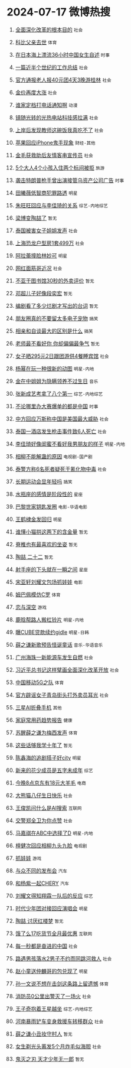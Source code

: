 # 2024-07-17 微博热搜 
1. [全面深化改革的根本目的](https://m.weibo.cn/search?containerid=100103type%3D1%26t%3D10%26q%3D%23%E5%85%A8%E9%9D%A2%E6%B7%B1%E5%8C%96%E6%94%B9%E9%9D%A9%E7%9A%84%E6%A0%B9%E6%9C%AC%E7%9B%AE%E7%9A%84%23&stream_entry_id=51&isnewpage=1&extparam=seat%3D1%26filter_type%3Drealtimehot%26stream_entry_id%3D51%26c_type%3D51%26cate%3D10103%26q%3D%2523%25E5%2585%25A8%25E9%259D%25A2%25E6%25B7%25B1%25E5%258C%2596%25E6%2594%25B9%25E9%259D%25A9%25E7%259A%2584%25E6%25A0%25B9%25E6%259C%25AC%25E7%259B%25AE%25E7%259A%2584%2523%26pos%3D0%26dgr%3D0%26display_time%3D1721168698%26pre_seqid%3D17211686984450047686) `社会` 

2. [科比父亲去世](https://m.weibo.cn/search?containerid=100103type%3D1%26t%3D10%26q%3D%23%E7%A7%91%E6%AF%94%E7%88%B6%E4%BA%B2%E5%8E%BB%E4%B8%96%23&stream_entry_id=31&isnewpage=1&extparam=seat%3D1%26stream_entry_id%3D31%26flag%3D2%26band_rank%3D1%26lcate%3D5001%26filter_type%3Drealtimehot%26realpos%3D1%26c_type%3D31%26pos%3D0%26q%3D%2523%25E7%25A7%2591%25E6%25AF%2594%25E7%2588%25B6%25E4%25BA%25B2%25E5%258E%25BB%25E4%25B8%2596%2523%26cate%3D5001%26dgr%3D0%26display_time%3D1721168698%26pre_seqid%3D17211686984450047686) `体育` 

3. [在日本海上漂流36小时中国女生自述](https://m.weibo.cn/search?containerid=100103type%3D1%26t%3D10%26q%3D%23%E5%9C%A8%E6%97%A5%E6%9C%AC%E6%B5%B7%E4%B8%8A%E6%BC%82%E6%B5%8136%E5%B0%8F%E6%97%B6%E4%B8%AD%E5%9B%BD%E5%A5%B3%E7%94%9F%E8%87%AA%E8%BF%B0%23&stream_entry_id=31&isnewpage=1&extparam=seat%3D1%26stream_entry_id%3D31%26flag%3D0%26band_rank%3D2%26lcate%3D5001%26filter_type%3Drealtimehot%26realpos%3D2%26c_type%3D31%26pos%3D1%26q%3D%2523%25E5%259C%25A8%25E6%2597%25A5%25E6%259C%25AC%25E6%25B5%25B7%25E4%25B8%258A%25E6%25BC%2582%25E6%25B5%258136%25E5%25B0%258F%25E6%2597%25B6%25E4%25B8%25AD%25E5%259B%25BD%25E5%25A5%25B3%25E7%2594%259F%25E8%2587%25AA%25E8%25BF%25B0%2523%26cate%3D5001%26dgr%3D0%26display_time%3D1721168698%26pre_seqid%3D17211686984450047686) `时事` 

4. [一篇近半个世纪的工作总结](https://m.weibo.cn/search?containerid=100103type%3D1%26t%3D10%26q%3D%23%E4%B8%80%E7%AF%87%E8%BF%91%E5%8D%8A%E4%B8%AA%E4%B8%96%E7%BA%AA%E7%9A%84%E5%B7%A5%E4%BD%9C%E6%80%BB%E7%BB%93%23&stream_entry_id=31&isnewpage=1&extparam=seat%3D1%26stream_entry_id%3D31%26flag%3D0%26band_rank%3D3%26lcate%3D5001%26filter_type%3Drealtimehot%26realpos%3D3%26c_type%3D31%26pos%3D2%26q%3D%2523%25E4%25B8%2580%25E7%25AF%2587%25E8%25BF%2591%25E5%258D%258A%25E4%25B8%25AA%25E4%25B8%2596%25E7%25BA%25AA%25E7%259A%2584%25E5%25B7%25A5%25E4%25BD%259C%25E6%2580%25BB%25E7%25BB%2593%2523%26cate%3D5001%26dgr%3D0%26display_time%3D1721168698%26pre_seqid%3D17211686984450047686) `社会` 

5. [官方通报老人报40元团4天3晚游桂林](https://m.weibo.cn/search?containerid=100103type%3D1%26t%3D10%26q%3D%23%E5%AE%98%E6%96%B9%E9%80%9A%E6%8A%A5%E8%80%81%E4%BA%BA%E6%8A%A540%E5%85%83%E5%9B%A24%E5%A4%A93%E6%99%9A%E6%B8%B8%E6%A1%82%E6%9E%97%23&stream_entry_id=31&isnewpage=1&extparam=seat%3D1%26stream_entry_id%3D31%26flag%3D2%26band_rank%3D4%26lcate%3D5001%26filter_type%3Drealtimehot%26realpos%3D4%26c_type%3D31%26pos%3D3%26q%3D%2523%25E5%25AE%2598%25E6%2596%25B9%25E9%2580%259A%25E6%258A%25A5%25E8%2580%2581%25E4%25BA%25BA%25E6%258A%25A540%25E5%2585%2583%25E5%259B%25A24%25E5%25A4%25A93%25E6%2599%259A%25E6%25B8%25B8%25E6%25A1%2582%25E6%259E%2597%2523%26cate%3D5001%26dgr%3D0%26display_time%3D1721168698%26pre_seqid%3D17211686984450047686) `社会` 

6. [金价再度大涨](https://m.weibo.cn/search?containerid=100103type%3D1%26t%3D10%26q%3D%23%E9%87%91%E4%BB%B7%E5%86%8D%E5%BA%A6%E5%A4%A7%E6%B6%A8%23&stream_entry_id=31&isnewpage=1&extparam=seat%3D1%26stream_entry_id%3D31%26flag%3D0%26band_rank%3D5%26lcate%3D5001%26filter_type%3Drealtimehot%26realpos%3D5%26c_type%3D31%26pos%3D4%26q%3D%2523%25E9%2587%2591%25E4%25BB%25B7%25E5%2586%258D%25E5%25BA%25A6%25E5%25A4%25A7%25E6%25B6%25A8%2523%26cate%3D5001%26dgr%3D0%26display_time%3D1721168698%26pre_seqid%3D17211686984450047686) `社会` 

7. [谁家定档打电话通知啊](https://m.weibo.cn/search?containerid=100103type%3D1%26t%3D10%26q%3D%23%E8%B0%81%E5%AE%B6%E5%AE%9A%E6%A1%A3%E6%89%93%E7%94%B5%E8%AF%9D%E9%80%9A%E7%9F%A5%E5%95%8A%23&stream_entry_id=31&isnewpage=1&extparam=seat%3D1%26stream_entry_id%3D31%26flag%3D0%26band_rank%3D6%26lcate%3D5001%26filter_type%3Drealtimehot%26realpos%3D6%26c_type%3D31%26pos%3D5%26q%3D%2523%25E8%25B0%2581%25E5%25AE%25B6%25E5%25AE%259A%25E6%25A1%25A3%25E6%2589%2593%25E7%2594%25B5%25E8%25AF%259D%25E9%2580%259A%25E7%259F%25A5%25E5%2595%258A%2523%26cate%3D5001%26dgr%3D0%26display_time%3D1721168698%26pre_seqid%3D17211686984450047686) `动漫` 

8. [镜随光转的光热电站科技感拉满](https://m.weibo.cn/search?containerid=100103type%3D1%26t%3D10%26q%3D%23%E9%95%9C%E9%9A%8F%E5%85%89%E8%BD%AC%E7%9A%84%E5%85%89%E7%83%AD%E7%94%B5%E7%AB%99%E7%A7%91%E6%8A%80%E6%84%9F%E6%8B%89%E6%BB%A1%23&stream_entry_id=31&isnewpage=1&extparam=seat%3D1%26stream_entry_id%3D31%26flag%3D0%26band_rank%3D7%26lcate%3D5001%26filter_type%3Drealtimehot%26realpos%3D7%26c_type%3D31%26pos%3D6%26q%3D%2523%25E9%2595%259C%25E9%259A%258F%25E5%2585%2589%25E8%25BD%25AC%25E7%259A%2584%25E5%2585%2589%25E7%2583%25AD%25E7%2594%25B5%25E7%25AB%2599%25E7%25A7%2591%25E6%258A%2580%25E6%2584%259F%25E6%258B%2589%25E6%25BB%25A1%2523%26cate%3D5001%26dgr%3D0%26display_time%3D1721168698%26pre_seqid%3D17211686984450047686) `社会` 

9. [上岸后发现教师这碗饭我真吃不了](https://m.weibo.cn/search?containerid=100103type%3D1%26t%3D10%26q%3D%23%E4%B8%8A%E5%B2%B8%E5%90%8E%E5%8F%91%E7%8E%B0%E6%95%99%E5%B8%88%E8%BF%99%E7%A2%97%E9%A5%AD%E6%88%91%E7%9C%9F%E5%90%83%E4%B8%8D%E4%BA%86%23&stream_entry_id=31&isnewpage=1&extparam=seat%3D1%26stream_entry_id%3D31%26flag%3D0%26band_rank%3D8%26lcate%3D5001%26filter_type%3Drealtimehot%26realpos%3D8%26c_type%3D31%26pos%3D7%26q%3D%2523%25E4%25B8%258A%25E5%25B2%25B8%25E5%2590%258E%25E5%258F%2591%25E7%258E%25B0%25E6%2595%2599%25E5%25B8%2588%25E8%25BF%2599%25E7%25A2%2597%25E9%25A5%25AD%25E6%2588%2591%25E7%259C%259F%25E5%2590%2583%25E4%25B8%258D%25E4%25BA%2586%2523%26cate%3D5001%26dgr%3D0%26display_time%3D1721168698%26pre_seqid%3D17211686984450047686) `社会` 

10. [苹果回应iPhone鬼手现象](https://m.weibo.cn/search?containerid=100103type%3D1%26t%3D10%26q%3D%23%E8%8B%B9%E6%9E%9C%E5%9B%9E%E5%BA%94iPhone%E9%AC%BC%E6%89%8B%E7%8E%B0%E8%B1%A1%23&stream_entry_id=31&isnewpage=1&extparam=seat%3D1%26stream_entry_id%3D31%26flag%3D0%26band_rank%3D9%26lcate%3D5001%26filter_type%3Drealtimehot%26realpos%3D9%26c_type%3D31%26pos%3D8%26q%3D%2523%25E8%258B%25B9%25E6%259E%259C%25E5%259B%259E%25E5%25BA%2594iPhone%25E9%25AC%25BC%25E6%2589%258B%25E7%258E%25B0%25E8%25B1%25A1%2523%26cate%3D5001%26dgr%3D0%26display_time%3D1721168698%26pre_seqid%3D17211686984450047686) `财经-其他` 

11. [金毛获救助后友情客串宣传员](https://m.weibo.cn/search?containerid=100103type%3D1%26t%3D10%26q%3D%23%E9%87%91%E6%AF%9B%E8%8E%B7%E6%95%91%E5%8A%A9%E5%90%8E%E5%8F%8B%E6%83%85%E5%AE%A2%E4%B8%B2%E5%AE%A3%E4%BC%A0%E5%91%98%23&stream_entry_id=31&isnewpage=1&extparam=seat%3D1%26stream_entry_id%3D31%26flag%3D32768%26band_rank%3D10%26lcate%3D5001%26filter_type%3Drealtimehot%26realpos%3D10%26c_type%3D31%26pos%3D9%26q%3D%2523%25E9%2587%2591%25E6%25AF%259B%25E8%258E%25B7%25E6%2595%2591%25E5%258A%25A9%25E5%2590%258E%25E5%258F%258B%25E6%2583%2585%25E5%25AE%25A2%25E4%25B8%25B2%25E5%25AE%25A3%25E4%25BC%25A0%25E5%2591%2598%2523%26cate%3D5001%26dgr%3D0%26display_time%3D1721168698%26pre_seqid%3D17211686984450047686) `社会` 

12. [5个大人4个小孩入住两个标间被拒](https://m.weibo.cn/search?containerid=100103type%3D1%26t%3D10%26q%3D%235%E4%B8%AA%E5%A4%A7%E4%BA%BA4%E4%B8%AA%E5%B0%8F%E5%AD%A9%E5%85%A5%E4%BD%8F%E4%B8%A4%E4%B8%AA%E6%A0%87%E9%97%B4%E8%A2%AB%E6%8B%92%23&stream_entry_id=31&isnewpage=1&extparam=seat%3D1%26stream_entry_id%3D31%26flag%3D2%26band_rank%3D11%26lcate%3D5001%26filter_type%3Drealtimehot%26realpos%3D11%26c_type%3D31%26pos%3D10%26q%3D%25235%25E4%25B8%25AA%25E5%25A4%25A7%25E4%25BA%25BA4%25E4%25B8%25AA%25E5%25B0%258F%25E5%25AD%25A9%25E5%2585%25A5%25E4%25BD%258F%25E4%25B8%25A4%25E4%25B8%25AA%25E6%25A0%2587%25E9%2597%25B4%25E8%25A2%25AB%25E6%258B%2592%2523%26cate%3D5001%26dgr%3D0%26display_time%3D1721168698%26pre_seqid%3D17211686984450047686) `旅游` 

13. [袭击特朗普枪手曾出演接管乌资产公司广告](https://m.weibo.cn/search?containerid=100103type%3D1%26t%3D10%26q%3D%23%E8%A2%AD%E5%87%BB%E7%89%B9%E6%9C%97%E6%99%AE%E6%9E%AA%E6%89%8B%E6%9B%BE%E5%87%BA%E6%BC%94%E6%8E%A5%E7%AE%A1%E4%B9%8C%E8%B5%84%E4%BA%A7%E5%85%AC%E5%8F%B8%E5%B9%BF%E5%91%8A%23&stream_entry_id=31&isnewpage=1&extparam=seat%3D1%26stream_entry_id%3D31%26flag%3D2%26band_rank%3D12%26lcate%3D5001%26filter_type%3Drealtimehot%26realpos%3D12%26c_type%3D31%26pos%3D11%26q%3D%2523%25E8%25A2%25AD%25E5%2587%25BB%25E7%2589%25B9%25E6%259C%2597%25E6%2599%25AE%25E6%259E%25AA%25E6%2589%258B%25E6%259B%25BE%25E5%2587%25BA%25E6%25BC%2594%25E6%258E%25A5%25E7%25AE%25A1%25E4%25B9%258C%25E8%25B5%2584%25E4%25BA%25A7%25E5%2585%25AC%25E5%258F%25B8%25E5%25B9%25BF%25E5%2591%258A%2523%26cate%3D5001%26dgr%3D0%26display_time%3D1721168698%26pre_seqid%3D17211686984450047686) `时事` 

14. [田曦薇低智商犯罪路透](https://m.weibo.cn/search?containerid=100103type%3D1%26t%3D10%26q%3D%E7%94%B0%E6%9B%A6%E8%96%87%E4%BD%8E%E6%99%BA%E5%95%86%E7%8A%AF%E7%BD%AA%E8%B7%AF%E9%80%8F&stream_entry_id=31&isnewpage=1&extparam=seat%3D1%26stream_entry_id%3D31%26flag%3D2%26band_rank%3D13%26lcate%3D5001%26filter_type%3Drealtimehot%26realpos%3D13%26c_type%3D31%26pos%3D12%26q%3D%25E7%2594%25B0%25E6%259B%25A6%25E8%2596%2587%25E4%25BD%258E%25E6%2599%25BA%25E5%2595%2586%25E7%258A%25AF%25E7%25BD%25AA%25E8%25B7%25AF%25E9%2580%258F%26cate%3D5001%26dgr%3D0%26display_time%3D1721168698%26pre_seqid%3D17211686984450047686) `明星` 

15. [朱旺旺回应与李佳琦的关系](https://m.weibo.cn/search?containerid=100103type%3D1%26t%3D10%26q%3D%23%E6%9C%B1%E6%97%BA%E6%97%BA%E5%9B%9E%E5%BA%94%E4%B8%8E%E6%9D%8E%E4%BD%B3%E7%90%A6%E7%9A%84%E5%85%B3%E7%B3%BB%23&stream_entry_id=31&isnewpage=1&extparam=seat%3D1%26stream_entry_id%3D31%26flag%3D2%26band_rank%3D14%26lcate%3D5001%26filter_type%3Drealtimehot%26realpos%3D14%26c_type%3D31%26pos%3D13%26q%3D%2523%25E6%259C%25B1%25E6%2597%25BA%25E6%2597%25BA%25E5%259B%259E%25E5%25BA%2594%25E4%25B8%258E%25E6%259D%258E%25E4%25BD%25B3%25E7%2590%25A6%25E7%259A%2584%25E5%2585%25B3%25E7%25B3%25BB%2523%26cate%3D5001%26dgr%3D0%26display_time%3D1721168698%26pre_seqid%3D17211686984450047686) `综艺-内地综艺` 

16. [梁博变陶喆了](https://m.weibo.cn/search?containerid=100103type%3D1%26t%3D10%26q%3D%E6%A2%81%E5%8D%9A%E5%8F%98%E9%99%B6%E5%96%86%E4%BA%86&stream_entry_id=31&isnewpage=1&extparam=seat%3D1%26stream_entry_id%3D31%26flag%3D2%26band_rank%3D15%26lcate%3D5001%26filter_type%3Drealtimehot%26realpos%3D15%26c_type%3D31%26pos%3D14%26q%3D%25E6%25A2%2581%25E5%258D%259A%25E5%258F%2598%25E9%2599%25B6%25E5%2596%2586%25E4%25BA%2586%26cate%3D5001%26dgr%3D0%26display_time%3D1721168698%26pre_seqid%3D17211686984450047686) `暂无` 

17. [泰国被害女子姐姐发声](https://m.weibo.cn/search?containerid=100103type%3D1%26t%3D10%26q%3D%23%E6%B3%B0%E5%9B%BD%E8%A2%AB%E5%AE%B3%E5%A5%B3%E5%AD%90%E5%A7%90%E5%A7%90%E5%8F%91%E5%A3%B0%23&stream_entry_id=31&isnewpage=1&extparam=seat%3D1%26stream_entry_id%3D31%26flag%3D0%26band_rank%3D16%26lcate%3D5001%26filter_type%3Drealtimehot%26realpos%3D16%26c_type%3D31%26pos%3D15%26q%3D%2523%25E6%25B3%25B0%25E5%259B%25BD%25E8%25A2%25AB%25E5%25AE%25B3%25E5%25A5%25B3%25E5%25AD%2590%25E5%25A7%2590%25E5%25A7%2590%25E5%258F%2591%25E5%25A3%25B0%2523%26cate%3D5001%26dgr%3D0%26display_time%3D1721168698%26pre_seqid%3D17211686984450047686) `社会` 

18. [上海恐龙户型房1套499万](https://m.weibo.cn/search?containerid=100103type%3D1%26t%3D10%26q%3D%23%E4%B8%8A%E6%B5%B7%E6%81%90%E9%BE%99%E6%88%B7%E5%9E%8B%E6%88%BF1%E5%A5%97499%E4%B8%87%23&stream_entry_id=31&isnewpage=1&extparam=seat%3D1%26stream_entry_id%3D31%26flag%3D2%26band_rank%3D17%26lcate%3D5001%26filter_type%3Drealtimehot%26realpos%3D17%26c_type%3D31%26pos%3D16%26q%3D%2523%25E4%25B8%258A%25E6%25B5%25B7%25E6%2581%2590%25E9%25BE%2599%25E6%2588%25B7%25E5%259E%258B%25E6%2588%25BF1%25E5%25A5%2597499%25E4%25B8%2587%2523%26cate%3D5001%26dgr%3D0%26display_time%3D1721168698%26pre_seqid%3D17211686984450047686) `社会` 

19. [阿拉蕾撞脸林妙可](https://m.weibo.cn/search?containerid=100103type%3D1%26t%3D10%26q%3D%23%E9%98%BF%E6%8B%89%E8%95%BE%E6%92%9E%E8%84%B8%E6%9E%97%E5%A6%99%E5%8F%AF%23&stream_entry_id=31&isnewpage=1&extparam=seat%3D1%26stream_entry_id%3D31%26flag%3D0%26band_rank%3D18%26lcate%3D5001%26filter_type%3Drealtimehot%26realpos%3D18%26c_type%3D31%26pos%3D17%26q%3D%2523%25E9%2598%25BF%25E6%258B%2589%25E8%2595%25BE%25E6%2592%259E%25E8%2584%25B8%25E6%259E%2597%25E5%25A6%2599%25E5%258F%25AF%2523%26cate%3D5001%26dgr%3D0%26display_time%3D1721168698%26pre_seqid%3D17211686984450047686) `明星` 

20. [网红面筋哥近况](https://m.weibo.cn/search?containerid=100103type%3D1%26t%3D10%26q%3D%23%E7%BD%91%E7%BA%A2%E9%9D%A2%E7%AD%8B%E5%93%A5%E8%BF%91%E5%86%B5%23&stream_entry_id=31&isnewpage=1&extparam=seat%3D1%26stream_entry_id%3D31%26flag%3D0%26band_rank%3D19%26lcate%3D5001%26filter_type%3Drealtimehot%26realpos%3D19%26c_type%3D31%26pos%3D18%26q%3D%2523%25E7%25BD%2591%25E7%25BA%25A2%25E9%259D%25A2%25E7%25AD%258B%25E5%2593%25A5%25E8%25BF%2591%25E5%2586%25B5%2523%26cate%3D5001%26dgr%3D0%26display_time%3D1721168698%26pre_seqid%3D17211686984450047686) `社会` 

21. [不亚于图书馆30秒的外卖评价](https://m.weibo.cn/search?containerid=100103type%3D1%26t%3D10%26q%3D%E4%B8%8D%E4%BA%9A%E4%BA%8E%E5%9B%BE%E4%B9%A6%E9%A6%8630%E7%A7%92%E7%9A%84%E5%A4%96%E5%8D%96%E8%AF%84%E4%BB%B7&stream_entry_id=31&isnewpage=1&extparam=seat%3D1%26stream_entry_id%3D31%26flag%3D0%26band_rank%3D20%26lcate%3D5001%26filter_type%3Drealtimehot%26realpos%3D20%26c_type%3D31%26pos%3D19%26q%3D%25E4%25B8%258D%25E4%25BA%259A%25E4%25BA%258E%25E5%259B%25BE%25E4%25B9%25A6%25E9%25A6%258630%25E7%25A7%2592%25E7%259A%2584%25E5%25A4%2596%25E5%258D%2596%25E8%25AF%2584%25E4%25BB%25B7%26cate%3D5001%26dgr%3D0%26display_time%3D1721168698%26pre_seqid%3D17211686984450047686) `暂无` 

22. [邓超儿子好像段奕宏](https://m.weibo.cn/search?containerid=100103type%3D1%26t%3D10%26q%3D%E9%82%93%E8%B6%85%E5%84%BF%E5%AD%90%E5%A5%BD%E5%83%8F%E6%AE%B5%E5%A5%95%E5%AE%8F&stream_entry_id=31&isnewpage=1&extparam=seat%3D1%26stream_entry_id%3D31%26flag%3D2%26band_rank%3D21%26lcate%3D5001%26filter_type%3Drealtimehot%26realpos%3D21%26c_type%3D31%26pos%3D20%26q%3D%25E9%2582%2593%25E8%25B6%2585%25E5%2584%25BF%25E5%25AD%2590%25E5%25A5%25BD%25E5%2583%258F%25E6%25AE%25B5%25E5%25A5%2595%25E5%25AE%258F%26cate%3D5001%26dgr%3D0%26display_time%3D1721168698%26pre_seqid%3D17211686984450047686) `暂无` 

23. [编剧看了多少烂剧才写出的台词](https://m.weibo.cn/search?containerid=100103type%3D1%26t%3D10%26q%3D%E7%BC%96%E5%89%A7%E7%9C%8B%E4%BA%86%E5%A4%9A%E5%B0%91%E7%83%82%E5%89%A7%E6%89%8D%E5%86%99%E5%87%BA%E7%9A%84%E5%8F%B0%E8%AF%8D&stream_entry_id=31&isnewpage=1&extparam=seat%3D1%26stream_entry_id%3D31%26flag%3D0%26band_rank%3D22%26lcate%3D5001%26filter_type%3Drealtimehot%26realpos%3D22%26c_type%3D31%26pos%3D21%26q%3D%25E7%25BC%2596%25E5%2589%25A7%25E7%259C%258B%25E4%25BA%2586%25E5%25A4%259A%25E5%25B0%2591%25E7%2583%2582%25E5%2589%25A7%25E6%2589%258D%25E5%2586%2599%25E5%2587%25BA%25E7%259A%2584%25E5%258F%25B0%25E8%25AF%258D%26cate%3D5001%26dgr%3D0%26display_time%3D1721168698%26pre_seqid%3D17211686984450047686) `暂无` 

24. [朋友圈真的不要留太多电子宠物](https://m.weibo.cn/search?containerid=100103type%3D1%26t%3D10%26q%3D%23%E6%9C%8B%E5%8F%8B%E5%9C%88%E7%9C%9F%E7%9A%84%E4%B8%8D%E8%A6%81%E7%95%99%E5%A4%AA%E5%A4%9A%E7%94%B5%E5%AD%90%E5%AE%A0%E7%89%A9%23&stream_entry_id=31&isnewpage=1&extparam=seat%3D1%26stream_entry_id%3D31%26flag%3D0%26band_rank%3D23%26lcate%3D5001%26filter_type%3Drealtimehot%26realpos%3D23%26c_type%3D31%26pos%3D22%26q%3D%2523%25E6%259C%258B%25E5%258F%258B%25E5%259C%2588%25E7%259C%259F%25E7%259A%2584%25E4%25B8%258D%25E8%25A6%2581%25E7%2595%2599%25E5%25A4%25AA%25E5%25A4%259A%25E7%2594%25B5%25E5%25AD%2590%25E5%25AE%25A0%25E7%2589%25A9%2523%26cate%3D5001%26dgr%3D0%26display_time%3D1721168698%26pre_seqid%3D17211686984450047686) `搞笑` 

25. [相亲和自谈最大的区别是什么](https://m.weibo.cn/search?containerid=100103type%3D1%26t%3D10%26q%3D%23%E7%9B%B8%E4%BA%B2%E5%92%8C%E8%87%AA%E8%B0%88%E6%9C%80%E5%A4%A7%E7%9A%84%E5%8C%BA%E5%88%AB%E6%98%AF%E4%BB%80%E4%B9%88%23&stream_entry_id=31&isnewpage=1&extparam=seat%3D1%26stream_entry_id%3D31%26flag%3D0%26band_rank%3D24%26lcate%3D5001%26filter_type%3Drealtimehot%26realpos%3D24%26c_type%3D31%26pos%3D23%26q%3D%2523%25E7%259B%25B8%25E4%25BA%25B2%25E5%2592%258C%25E8%2587%25AA%25E8%25B0%2588%25E6%259C%2580%25E5%25A4%25A7%25E7%259A%2584%25E5%258C%25BA%25E5%2588%25AB%25E6%2598%25AF%25E4%25BB%2580%25E4%25B9%2588%2523%26cate%3D5001%26dgr%3D0%26display_time%3D1721168698%26pre_seqid%3D17211686984450047686) `搞笑` 

26. [老师最不看好你 你却偏偏最争气](https://m.weibo.cn/search?containerid=100103type%3D1%26t%3D10%26q%3D%E8%80%81%E5%B8%88%E6%9C%80%E4%B8%8D%E7%9C%8B%E5%A5%BD%E4%BD%A0+%E4%BD%A0%E5%8D%B4%E5%81%8F%E5%81%8F%E6%9C%80%E4%BA%89%E6%B0%94&stream_entry_id=31&isnewpage=1&extparam=seat%3D1%26stream_entry_id%3D31%26flag%3D0%26band_rank%3D25%26lcate%3D5001%26filter_type%3Drealtimehot%26realpos%3D25%26c_type%3D31%26pos%3D24%26q%3D%25E8%2580%2581%25E5%25B8%2588%25E6%259C%2580%25E4%25B8%258D%25E7%259C%258B%25E5%25A5%25BD%25E4%25BD%25A0%2520%25E4%25BD%25A0%25E5%258D%25B4%25E5%2581%258F%25E5%2581%258F%25E6%259C%2580%25E4%25BA%2589%25E6%25B0%2594%26cate%3D5001%26dgr%3D0%26display_time%3D1721168698%26pre_seqid%3D17211686984450047686) `暂无` 

27. [女子晒295元2日跟团游供4餐睡宾馆](https://m.weibo.cn/search?containerid=100103type%3D1%26t%3D10%26q%3D%23%E5%A5%B3%E5%AD%90%E6%99%92295%E5%85%832%E6%97%A5%E8%B7%9F%E5%9B%A2%E6%B8%B8%E4%BE%9B4%E9%A4%90%E7%9D%A1%E5%AE%BE%E9%A6%86%23&stream_entry_id=31&isnewpage=1&extparam=seat%3D1%26stream_entry_id%3D31%26flag%3D1%26band_rank%3D26%26lcate%3D5001%26filter_type%3Drealtimehot%26realpos%3D26%26c_type%3D31%26pos%3D25%26q%3D%2523%25E5%25A5%25B3%25E5%25AD%2590%25E6%2599%2592295%25E5%2585%25832%25E6%2597%25A5%25E8%25B7%259F%25E5%259B%25A2%25E6%25B8%25B8%25E4%25BE%259B4%25E9%25A4%2590%25E7%259D%25A1%25E5%25AE%25BE%25E9%25A6%2586%2523%26cate%3D5001%26dgr%3D0%26display_time%3D1721168698%26pre_seqid%3D17211686984450047686) `社会` 

28. [杨幂在玩一种很新的动图](https://m.weibo.cn/search?containerid=100103type%3D1%26t%3D10%26q%3D%23%E6%9D%A8%E5%B9%82%E5%9C%A8%E7%8E%A9%E4%B8%80%E7%A7%8D%E5%BE%88%E6%96%B0%E7%9A%84%E5%8A%A8%E5%9B%BE%23&stream_entry_id=31&isnewpage=1&extparam=seat%3D1%26stream_entry_id%3D31%26flag%3D0%26band_rank%3D27%26lcate%3D5001%26filter_type%3Drealtimehot%26realpos%3D27%26c_type%3D31%26pos%3D26%26q%3D%2523%25E6%259D%25A8%25E5%25B9%2582%25E5%259C%25A8%25E7%258E%25A9%25E4%25B8%2580%25E7%25A7%258D%25E5%25BE%2588%25E6%2596%25B0%25E7%259A%2584%25E5%258A%25A8%25E5%259B%25BE%2523%26cate%3D5001%26dgr%3D0%26display_time%3D1721168698%26pre_seqid%3D17211686984450047686) `明星-内地` 

29. [金在中姐姐为隐瞒领养不过生日](https://m.weibo.cn/search?containerid=100103type%3D1%26t%3D10%26q%3D%E9%87%91%E5%9C%A8%E4%B8%AD%E5%A7%90%E5%A7%90%E4%B8%BA%E9%9A%90%E7%9E%92%E9%A2%86%E5%85%BB%E4%B8%8D%E8%BF%87%E7%94%9F%E6%97%A5&stream_entry_id=31&isnewpage=1&extparam=seat%3D1%26stream_entry_id%3D31%26flag%3D0%26band_rank%3D28%26lcate%3D5001%26filter_type%3Drealtimehot%26realpos%3D28%26c_type%3D31%26pos%3D27%26q%3D%25E9%2587%2591%25E5%259C%25A8%25E4%25B8%25AD%25E5%25A7%2590%25E5%25A7%2590%25E4%25B8%25BA%25E9%259A%2590%25E7%259E%2592%25E9%25A2%2586%25E5%2585%25BB%25E4%25B8%258D%25E8%25BF%2587%25E7%2594%259F%25E6%2597%25A5%26cate%3D5001%26dgr%3D0%26display_time%3D1721168698%26pre_seqid%3D17211686984450047686) `音乐` 

30. [张新成艺考拿了八个第一](https://m.weibo.cn/search?containerid=100103type%3D1%26t%3D10%26q%3D%23%E5%BC%A0%E6%96%B0%E6%88%90%E8%89%BA%E8%80%83%E6%8B%BF%E4%BA%86%E5%85%AB%E4%B8%AA%E7%AC%AC%E4%B8%80%23&stream_entry_id=31&isnewpage=1&extparam=seat%3D1%26stream_entry_id%3D31%26flag%3D0%26band_rank%3D29%26lcate%3D5001%26filter_type%3Drealtimehot%26realpos%3D29%26c_type%3D31%26pos%3D28%26q%3D%2523%25E5%25BC%25A0%25E6%2596%25B0%25E6%2588%2590%25E8%2589%25BA%25E8%2580%2583%25E6%258B%25BF%25E4%25BA%2586%25E5%2585%25AB%25E4%25B8%25AA%25E7%25AC%25AC%25E4%25B8%2580%2523%26cate%3D5001%26dgr%3D0%26display_time%3D1721168698%26pre_seqid%3D17211686984450047686) `综艺-内地综艺` 

31. [不论哪里办大赛爆单的都是中国](https://m.weibo.cn/search?containerid=100103type%3D1%26t%3D10%26q%3D%23%E4%B8%8D%E8%AE%BA%E5%93%AA%E9%87%8C%E5%8A%9E%E5%A4%A7%E8%B5%9B%E7%88%86%E5%8D%95%E7%9A%84%E9%83%BD%E6%98%AF%E4%B8%AD%E5%9B%BD%23&stream_entry_id=31&isnewpage=1&extparam=seat%3D1%26stream_entry_id%3D31%26flag%3D0%26band_rank%3D30%26lcate%3D5001%26filter_type%3Drealtimehot%26realpos%3D30%26c_type%3D31%26pos%3D29%26q%3D%2523%25E4%25B8%258D%25E8%25AE%25BA%25E5%2593%25AA%25E9%2587%258C%25E5%258A%259E%25E5%25A4%25A7%25E8%25B5%259B%25E7%2588%2586%25E5%258D%2595%25E7%259A%2584%25E9%2583%25BD%25E6%2598%25AF%25E4%25B8%25AD%25E5%259B%25BD%2523%26cate%3D5001%26dgr%3D0%26display_time%3D1721168698%26pre_seqid%3D17211686984450047686) `时事` 

32. [中方回应万斯称中国是美国最大威胁](https://m.weibo.cn/search?containerid=100103type%3D1%26t%3D10%26q%3D%23%E4%B8%AD%E6%96%B9%E5%9B%9E%E5%BA%94%E4%B8%87%E6%96%AF%E7%A7%B0%E4%B8%AD%E5%9B%BD%E6%98%AF%E7%BE%8E%E5%9B%BD%E6%9C%80%E5%A4%A7%E5%A8%81%E8%83%81%23&stream_entry_id=31&isnewpage=1&extparam=seat%3D1%26stream_entry_id%3D31%26flag%3D0%26band_rank%3D31%26lcate%3D5001%26filter_type%3Drealtimehot%26realpos%3D31%26c_type%3D31%26pos%3D30%26q%3D%2523%25E4%25B8%25AD%25E6%2596%25B9%25E5%259B%259E%25E5%25BA%2594%25E4%25B8%2587%25E6%2596%25AF%25E7%25A7%25B0%25E4%25B8%25AD%25E5%259B%25BD%25E6%2598%25AF%25E7%25BE%258E%25E5%259B%25BD%25E6%259C%2580%25E5%25A4%25A7%25E5%25A8%2581%25E8%2583%2581%2523%26cate%3D5001%26dgr%3D0%26display_time%3D1721168698%26pre_seqid%3D17211686984450047686) `社会` 

33. [泰国一酒店发生枪击事件致6人死亡](https://m.weibo.cn/search?containerid=100103type%3D1%26t%3D10%26q%3D%23%E6%B3%B0%E5%9B%BD%E4%B8%80%E9%85%92%E5%BA%97%E5%8F%91%E7%94%9F%E6%9E%AA%E5%87%BB%E4%BA%8B%E4%BB%B6%E8%87%B46%E4%BA%BA%E6%AD%BB%E4%BA%A1%23&stream_entry_id=31&isnewpage=1&extparam=seat%3D1%26stream_entry_id%3D31%26flag%3D0%26band_rank%3D32%26lcate%3D5001%26filter_type%3Drealtimehot%26realpos%3D32%26c_type%3D31%26pos%3D31%26q%3D%2523%25E6%25B3%25B0%25E5%259B%25BD%25E4%25B8%2580%25E9%2585%2592%25E5%25BA%2597%25E5%258F%2591%25E7%2594%259F%25E6%259E%25AA%25E5%2587%25BB%25E4%25BA%258B%25E4%25BB%25B6%25E8%2587%25B46%25E4%25BA%25BA%25E6%25AD%25BB%25E4%25BA%25A1%2523%26cate%3D5001%26dgr%3D0%26display_time%3D1721168698%26pre_seqid%3D17211686984450047686) `社会` 

34. [李佳琦好像闺蜜不看好我男朋友的样子](https://m.weibo.cn/search?containerid=100103type%3D1%26t%3D10%26q%3D%E6%9D%8E%E4%BD%B3%E7%90%A6%E5%A5%BD%E5%83%8F%E9%97%BA%E8%9C%9C%E4%B8%8D%E7%9C%8B%E5%A5%BD%E6%88%91%E7%94%B7%E6%9C%8B%E5%8F%8B%E7%9A%84%E6%A0%B7%E5%AD%90&stream_entry_id=31&isnewpage=1&extparam=seat%3D1%26stream_entry_id%3D31%26flag%3D0%26band_rank%3D33%26lcate%3D5001%26filter_type%3Drealtimehot%26realpos%3D33%26c_type%3D31%26pos%3D32%26q%3D%25E6%259D%258E%25E4%25BD%25B3%25E7%2590%25A6%25E5%25A5%25BD%25E5%2583%258F%25E9%2597%25BA%25E8%259C%259C%25E4%25B8%258D%25E7%259C%258B%25E5%25A5%25BD%25E6%2588%2591%25E7%2594%25B7%25E6%259C%258B%25E5%258F%258B%25E7%259A%2584%25E6%25A0%25B7%25E5%25AD%2590%26cate%3D5001%26dgr%3D0%26display_time%3D1721168698%26pre_seqid%3D17211686984450047686) `明星-内地` 

35. [相柳不能解蛊的原因](https://m.weibo.cn/search?containerid=100103type%3D1%26t%3D10%26q%3D%23%E7%9B%B8%E6%9F%B3%E4%B8%8D%E8%83%BD%E8%A7%A3%E8%9B%8A%E7%9A%84%E5%8E%9F%E5%9B%A0%23&stream_entry_id=31&isnewpage=1&extparam=seat%3D1%26stream_entry_id%3D31%26flag%3D0%26band_rank%3D34%26lcate%3D5001%26filter_type%3Drealtimehot%26realpos%3D34%26c_type%3D31%26pos%3D33%26q%3D%2523%25E7%259B%25B8%25E6%259F%25B3%25E4%25B8%258D%25E8%2583%25BD%25E8%25A7%25A3%25E8%259B%258A%25E7%259A%2584%25E5%258E%259F%25E5%259B%25A0%2523%26cate%3D5001%26dgr%3D0%26display_time%3D1721168698%26pre_seqid%3D17211686984450047686) `电视剧-国产剧` 

36. [泰警方称6名死者疑死于氰化物中毒](https://m.weibo.cn/search?containerid=100103type%3D1%26t%3D10%26q%3D%23%E6%B3%B0%E8%AD%A6%E6%96%B9%E7%A7%B06%E5%90%8D%E6%AD%BB%E8%80%85%E7%96%91%E6%AD%BB%E4%BA%8E%E6%B0%B0%E5%8C%96%E7%89%A9%E4%B8%AD%E6%AF%92%23&stream_entry_id=31&isnewpage=1&extparam=seat%3D1%26stream_entry_id%3D31%26flag%3D0%26band_rank%3D35%26lcate%3D5001%26filter_type%3Drealtimehot%26realpos%3D35%26c_type%3D31%26pos%3D34%26q%3D%2523%25E6%25B3%25B0%25E8%25AD%25A6%25E6%2596%25B9%25E7%25A7%25B06%25E5%2590%258D%25E6%25AD%25BB%25E8%2580%2585%25E7%2596%2591%25E6%25AD%25BB%25E4%25BA%258E%25E6%25B0%25B0%25E5%258C%2596%25E7%2589%25A9%25E4%25B8%25AD%25E6%25AF%2592%2523%26cate%3D5001%26dgr%3D0%26display_time%3D1721168698%26pre_seqid%3D17211686984450047686) `社会` 

37. [长期运动会显年轻吗](https://m.weibo.cn/search?containerid=100103type%3D1%26t%3D10%26q%3D%23%E9%95%BF%E6%9C%9F%E8%BF%90%E5%8A%A8%E4%BC%9A%E6%98%BE%E5%B9%B4%E8%BD%BB%E5%90%97%23&stream_entry_id=31&isnewpage=1&extparam=seat%3D1%26stream_entry_id%3D31%26flag%3D0%26band_rank%3D36%26lcate%3D5001%26filter_type%3Drealtimehot%26realpos%3D36%26c_type%3D31%26pos%3D35%26q%3D%2523%25E9%2595%25BF%25E6%259C%259F%25E8%25BF%2590%25E5%258A%25A8%25E4%25BC%259A%25E6%2598%25BE%25E5%25B9%25B4%25E8%25BD%25BB%25E5%2590%2597%2523%26cate%3D5001%26dgr%3D0%26display_time%3D1721168698%26pre_seqid%3D17211686984450047686) `搞笑` 

38. [水瓶座的感情是阶段性的](https://m.weibo.cn/search?containerid=100103type%3D1%26t%3D10%26q%3D%23%E6%B0%B4%E7%93%B6%E5%BA%A7%E7%9A%84%E6%84%9F%E6%83%85%E6%98%AF%E9%98%B6%E6%AE%B5%E6%80%A7%E7%9A%84%23&stream_entry_id=31&isnewpage=1&extparam=seat%3D1%26stream_entry_id%3D31%26flag%3D0%26band_rank%3D37%26lcate%3D5001%26filter_type%3Drealtimehot%26realpos%3D37%26c_type%3D31%26pos%3D36%26q%3D%2523%25E6%25B0%25B4%25E7%2593%25B6%25E5%25BA%25A7%25E7%259A%2584%25E6%2584%259F%25E6%2583%2585%25E6%2598%25AF%25E9%2598%25B6%25E6%25AE%25B5%25E6%2580%25A7%25E7%259A%2584%2523%26cate%3D5001%26dgr%3D0%26display_time%3D1721168698%26pre_seqid%3D17211686984450047686) `星座` 

39. [巴黎世家钥匙发圈](https://m.weibo.cn/search?containerid=100103type%3D1%26t%3D10%26q%3D%23%E5%B7%B4%E9%BB%8E%E4%B8%96%E5%AE%B6%E9%92%A5%E5%8C%99%E5%8F%91%E5%9C%88%23&stream_entry_id=31&isnewpage=1&extparam=seat%3D1%26stream_entry_id%3D31%26flag%3D0%26band_rank%3D38%26lcate%3D5001%26filter_type%3Drealtimehot%26realpos%3D38%26c_type%3D31%26pos%3D37%26q%3D%2523%25E5%25B7%25B4%25E9%25BB%258E%25E4%25B8%2596%25E5%25AE%25B6%25E9%2592%25A5%25E5%258C%2599%25E5%258F%2591%25E5%259C%2588%2523%26cate%3D5001%26dgr%3D0%26display_time%3D1721168698%26pre_seqid%3D17211686984450047686) `电影-华语电影` 

40. [王鹤棣金发回归](https://m.weibo.cn/search?containerid=100103type%3D1%26t%3D10%26q%3D%23%E7%8E%8B%E9%B9%A4%E6%A3%A3%E9%87%91%E5%8F%91%E5%9B%9E%E5%BD%92%23&stream_entry_id=31&isnewpage=1&extparam=seat%3D1%26stream_entry_id%3D31%26flag%3D0%26band_rank%3D39%26lcate%3D5001%26filter_type%3Drealtimehot%26realpos%3D39%26c_type%3D31%26pos%3D38%26q%3D%2523%25E7%258E%258B%25E9%25B9%25A4%25E6%25A3%25A3%25E9%2587%2591%25E5%258F%2591%25E5%259B%259E%25E5%25BD%2592%2523%26cate%3D5001%26dgr%3D0%26display_time%3D1721168698%26pre_seqid%3D17211686984450047686) `明星` 

41. [谁懂小猫拱这两下的含金量](https://m.weibo.cn/search?containerid=100103type%3D1%26t%3D10%26q%3D%E8%B0%81%E6%87%82%E5%B0%8F%E7%8C%AB%E6%8B%B1%E8%BF%99%E4%B8%A4%E4%B8%8B%E7%9A%84%E5%90%AB%E9%87%91%E9%87%8F&stream_entry_id=31&isnewpage=1&extparam=seat%3D1%26stream_entry_id%3D31%26flag%3D0%26band_rank%3D40%26lcate%3D5001%26filter_type%3Drealtimehot%26realpos%3D40%26c_type%3D31%26pos%3D39%26q%3D%25E8%25B0%2581%25E6%2587%2582%25E5%25B0%258F%25E7%258C%25AB%25E6%258B%25B1%25E8%25BF%2599%25E4%25B8%25A4%25E4%25B8%258B%25E7%259A%2584%25E5%2590%25AB%25E9%2587%2591%25E9%2587%258F%26cate%3D5001%26dgr%3D0%26display_time%3D1721168698%26pre_seqid%3D17211686984450047686) `暂无` 

42. [脊椎也有最喜欢的坐姿](https://m.weibo.cn/search?containerid=100103type%3D1%26t%3D10%26q%3D%E8%84%8A%E6%A4%8E%E4%B9%9F%E6%9C%89%E6%9C%80%E5%96%9C%E6%AC%A2%E7%9A%84%E5%9D%90%E5%A7%BF&stream_entry_id=31&isnewpage=1&extparam=seat%3D1%26stream_entry_id%3D31%26flag%3D0%26band_rank%3D41%26lcate%3D5001%26filter_type%3Drealtimehot%26realpos%3D41%26c_type%3D31%26pos%3D40%26q%3D%25E8%2584%258A%25E6%25A4%258E%25E4%25B9%259F%25E6%259C%2589%25E6%259C%2580%25E5%2596%259C%25E6%25AC%25A2%25E7%259A%2584%25E5%259D%2590%25E5%25A7%25BF%26cate%3D5001%26dgr%3D0%26display_time%3D1721168698%26pre_seqid%3D17211686984450047686) `暂无` 

43. [陶喆 二十二](https://m.weibo.cn/search?containerid=100103type%3D1%26t%3D10%26q%3D%E9%99%B6%E5%96%86+%E4%BA%8C%E5%8D%81%E4%BA%8C&stream_entry_id=31&isnewpage=1&extparam=seat%3D1%26stream_entry_id%3D31%26flag%3D0%26band_rank%3D42%26lcate%3D5001%26filter_type%3Drealtimehot%26realpos%3D42%26c_type%3D31%26pos%3D41%26q%3D%25E9%2599%25B6%25E5%2596%2586%2520%25E4%25BA%258C%25E5%258D%2581%25E4%25BA%258C%26cate%3D5001%26dgr%3D0%26display_time%3D1721168698%26pre_seqid%3D17211686984450047686) `暂无` 

44. [射手座的下头就在一瞬之间](https://m.weibo.cn/search?containerid=100103type%3D1%26t%3D10%26q%3D%23%E5%B0%84%E6%89%8B%E5%BA%A7%E7%9A%84%E4%B8%8B%E5%A4%B4%E5%B0%B1%E5%9C%A8%E4%B8%80%E7%9E%AC%E4%B9%8B%E9%97%B4%23&stream_entry_id=31&isnewpage=1&extparam=seat%3D1%26stream_entry_id%3D31%26flag%3D0%26band_rank%3D43%26lcate%3D5001%26filter_type%3Drealtimehot%26realpos%3D43%26c_type%3D31%26pos%3D42%26q%3D%2523%25E5%25B0%2584%25E6%2589%258B%25E5%25BA%25A7%25E7%259A%2584%25E4%25B8%258B%25E5%25A4%25B4%25E5%25B0%25B1%25E5%259C%25A8%25E4%25B8%2580%25E7%259E%25AC%25E4%25B9%258B%25E9%2597%25B4%2523%26cate%3D5001%26dgr%3D0%26display_time%3D1721168698%26pre_seqid%3D17211686984450047686) `星座` 

45. [宋亚轩刘耀文包场抓娃娃](https://m.weibo.cn/search?containerid=100103type%3D1%26t%3D10%26q%3D%23%E5%AE%8B%E4%BA%9A%E8%BD%A9%E5%88%98%E8%80%80%E6%96%87%E5%8C%85%E5%9C%BA%E6%8A%93%E5%A8%83%E5%A8%83%23&stream_entry_id=31&isnewpage=1&extparam=seat%3D1%26stream_entry_id%3D31%26flag%3D0%26band_rank%3D44%26lcate%3D5001%26filter_type%3Drealtimehot%26realpos%3D44%26c_type%3D31%26pos%3D43%26q%3D%2523%25E5%25AE%258B%25E4%25BA%259A%25E8%25BD%25A9%25E5%2588%2598%25E8%2580%2580%25E6%2596%2587%25E5%258C%2585%25E5%259C%25BA%25E6%258A%2593%25E5%25A8%2583%25E5%25A8%2583%2523%26cate%3D5001%26dgr%3D0%26display_time%3D1721168698%26pre_seqid%3D17211686984450047686) `电影` 

46. [姆巴佩模仿C罗](https://m.weibo.cn/search?containerid=100103type%3D1%26t%3D10%26q%3D%23%E5%A7%86%E5%B7%B4%E4%BD%A9%E6%A8%A1%E4%BB%BFC%E7%BD%97%23&stream_entry_id=31&isnewpage=1&extparam=seat%3D1%26stream_entry_id%3D31%26flag%3D0%26band_rank%3D45%26lcate%3D5001%26filter_type%3Drealtimehot%26realpos%3D45%26c_type%3D31%26pos%3D44%26q%3D%2523%25E5%25A7%2586%25E5%25B7%25B4%25E4%25BD%25A9%25E6%25A8%25A1%25E4%25BB%25BFC%25E7%25BD%2597%2523%26cate%3D5001%26dgr%3D0%26display_time%3D1721168698%26pre_seqid%3D17211686984450047686) `体育` 

47. [恋与深空](https://m.weibo.cn/search?containerid=100103type%3D1%26t%3D10%26q%3D%23%E6%81%8B%E4%B8%8E%E6%B7%B1%E7%A9%BA%23&stream_entry_id=31&isnewpage=1&extparam=seat%3D1%26stream_entry_id%3D31%26flag%3D0%26band_rank%3D46%26lcate%3D5001%26filter_type%3Drealtimehot%26realpos%3D46%26c_type%3D31%26pos%3D45%26q%3D%2523%25E6%2581%258B%25E4%25B8%258E%25E6%25B7%25B1%25E7%25A9%25BA%2523%26cate%3D5001%26dgr%3D0%26display_time%3D1721168698%26pre_seqid%3D17211686984450047686) `游戏` 

48. [鹿晗帮路人搬杠铃片](https://m.weibo.cn/search?containerid=100103type%3D1%26t%3D10%26q%3D%23%E9%B9%BF%E6%99%97%E5%B8%AE%E8%B7%AF%E4%BA%BA%E6%90%AC%E6%9D%A0%E9%93%83%E7%89%87%23&stream_entry_id=31&isnewpage=1&extparam=seat%3D1%26stream_entry_id%3D31%26flag%3D0%26band_rank%3D47%26lcate%3D5001%26filter_type%3Drealtimehot%26realpos%3D47%26c_type%3D31%26pos%3D46%26q%3D%2523%25E9%25B9%25BF%25E6%2599%2597%25E5%25B8%25AE%25E8%25B7%25AF%25E4%25BA%25BA%25E6%2590%25AC%25E6%259D%25A0%25E9%2593%2583%25E7%2589%2587%2523%26cate%3D5001%26dgr%3D0%26display_time%3D1721168698%26pre_seqid%3D17211686984450047686) `明星-内地` 

49. [曝CUBE贷款续约gidle](https://m.weibo.cn/search?containerid=100103type%3D1%26t%3D10%26q%3D%23%E6%9B%9DCUBE%E8%B4%B7%E6%AC%BE%E7%BB%AD%E7%BA%A6gidle%23&stream_entry_id=31&isnewpage=1&extparam=seat%3D1%26stream_entry_id%3D31%26flag%3D0%26band_rank%3D48%26lcate%3D5001%26filter_type%3Drealtimehot%26realpos%3D48%26c_type%3D31%26pos%3D47%26q%3D%2523%25E6%259B%259DCUBE%25E8%25B4%25B7%25E6%25AC%25BE%25E7%25BB%25AD%25E7%25BA%25A6gidle%2523%26cate%3D5001%26dgr%3D0%26display_time%3D1721168698%26pre_seqid%3D17211686984450047686) `明星-日韩` 

50. [薛之谦新歌预告怪诞童话](https://m.weibo.cn/search?containerid=100103type%3D1%26t%3D10%26q%3D%23%E8%96%9B%E4%B9%8B%E8%B0%A6%E6%96%B0%E6%AD%8C%E9%A2%84%E5%91%8A%E6%80%AA%E8%AF%9E%E7%AB%A5%E8%AF%9D%23&stream_entry_id=31&isnewpage=1&extparam=seat%3D1%26stream_entry_id%3D31%26flag%3D0%26band_rank%3D49%26lcate%3D5001%26filter_type%3Drealtimehot%26realpos%3D49%26c_type%3D31%26pos%3D48%26q%3D%2523%25E8%2596%259B%25E4%25B9%258B%25E8%25B0%25A6%25E6%2596%25B0%25E6%25AD%258C%25E9%25A2%2584%25E5%2591%258A%25E6%2580%25AA%25E8%25AF%259E%25E7%25AB%25A5%25E8%25AF%259D%2523%26cate%3D5001%26dgr%3D0%26display_time%3D1721168698%26pre_seqid%3D17211686984450047686) `音乐-华语音乐` 

51. [广州海珠一新能源车发生自燃](https://m.weibo.cn/search?containerid=100103type%3D1%26t%3D10%26q%3D%23%E5%B9%BF%E5%B7%9E%E6%B5%B7%E7%8F%A0%E4%B8%80%E6%96%B0%E8%83%BD%E6%BA%90%E8%BD%A6%E5%8F%91%E7%94%9F%E8%87%AA%E7%87%83%23&stream_entry_id=31&isnewpage=1&extparam=seat%3D1%26stream_entry_id%3D31%26flag%3D1%26band_rank%3D50%26lcate%3D5001%26filter_type%3Drealtimehot%26realpos%3D50%26c_type%3D31%26pos%3D49%26q%3D%2523%25E5%25B9%25BF%25E5%25B7%259E%25E6%25B5%25B7%25E7%258F%25A0%25E4%25B8%2580%25E6%2596%25B0%25E8%2583%25BD%25E6%25BA%2590%25E8%25BD%25A6%25E5%258F%2591%25E7%2594%259F%25E8%2587%25AA%25E7%2587%2583%2523%26cate%3D5001%26dgr%3D0%26display_time%3D1721168698%26pre_seqid%3D17211686984450047686) `社会` 

52. [习近平总书记这样擘画全面深化改革开放](https://m.weibo.cn/search?containerid=100103type%3D1%26t%3D10%26q%3D%23%E4%B9%A0%E8%BF%91%E5%B9%B3%E6%80%BB%E4%B9%A6%E8%AE%B0%E8%BF%99%E6%A0%B7%E6%93%98%E7%94%BB%E5%85%A8%E9%9D%A2%E6%B7%B1%E5%8C%96%E6%94%B9%E9%9D%A9%E5%BC%80%E6%94%BE%23&stream_entry_id=51&isnewpage=1&extparam=seat%3D1%26filter_type%3Drealtimehot%26stream_entry_id%3D51%26c_type%3D51%26cate%3D10103%26q%3D%2523%25E4%25B9%25A0%25E8%25BF%2591%25E5%25B9%25B3%25E6%2580%25BB%25E4%25B9%25A6%25E8%25AE%25B0%25E8%25BF%2599%25E6%25A0%25B7%25E6%2593%2598%25E7%2594%25BB%25E5%2585%25A8%25E9%259D%25A2%25E6%25B7%25B1%25E5%258C%2596%25E6%2594%25B9%25E9%259D%25A9%25E5%25BC%2580%25E6%2594%25BE%2523%26pos%3D0%26dgr%3D0%26display_time%3D1721168638%26pre_seqid%3D172116863898703051177) `社会` 

53. [中国移动5G之队](https://m.weibo.cn/search?containerid=100103type%3D1%26t%3D10%26q%3D%23%E4%B8%AD%E5%9B%BD%E7%A7%BB%E5%8A%A85G%E4%B9%8B%E9%98%9F%23&stream_entry_id=31&isnewpage=1&extparam=seat%3D1%26adid%3D246156%26stream_entry_id%3D31%26is_ad_pos%3D1%26topic_ad%3D1%26lcate%3D5001%26filter_type%3Drealtimehot%26pos%3D3%26c_type%3D31%26cate%3D5001%26band_rank%3D4%26q%3D%2523%25E4%25B8%25AD%25E5%259B%25BD%25E7%25A7%25BB%25E5%258A%25A85G%25E4%25B9%258B%25E9%2598%259F%2523%26dgr%3D0%26display_time%3D1721168638%26pre_seqid%3D172116863898703051177) `体育` 

54. [官方辟谣女子青岛街头打外卖员耳光](https://m.weibo.cn/search?containerid=100103type%3D1%26t%3D10%26q%3D%23%E5%AE%98%E6%96%B9%E8%BE%9F%E8%B0%A3%E5%A5%B3%E5%AD%90%E9%9D%92%E5%B2%9B%E8%A1%97%E5%A4%B4%E6%89%93%E5%A4%96%E5%8D%96%E5%91%98%E8%80%B3%E5%85%89%23&stream_entry_id=31&isnewpage=1&extparam=seat%3D1%26band_rank%3D7%26stream_entry_id%3D31%26is_ad_pos%3D1%26adid%3D246121%26filter_type%3Drealtimehot%26pos%3D7%26c_type%3D31%26cate%3D5001%26lcate%3D5001%26q%3D%2523%25E5%25AE%2598%25E6%2596%25B9%25E8%25BE%259F%25E8%25B0%25A3%25E5%25A5%25B3%25E5%25AD%2590%25E9%259D%2592%25E5%25B2%259B%25E8%25A1%2597%25E5%25A4%25B4%25E6%2589%2593%25E5%25A4%2596%25E5%258D%2596%25E5%2591%2598%25E8%2580%25B3%25E5%2585%2589%2523%26dgr%3D0%26display_time%3D1721168638%26pre_seqid%3D172116863898703051177) `社会` 

55. [三星AI折叠手机](https://m.weibo.cn/search?containerid=100103type%3D1%26t%3D10%26q%3D%23%E4%B8%89%E6%98%9FAI%E6%8A%98%E5%8F%A0%E6%89%8B%E6%9C%BA%23&stream_entry_id=31&isnewpage=1&extparam=seat%3D1%26adid%3D246207%26stream_entry_id%3D31%26is_ad_pos%3D1%26topic_ad%3D1%26pos%3D3%26filter_type%3Drealtimehot%26cate%3D5001%26c_type%3D31%26band_rank%3D4%26lcate%3D5001%26q%3D%2523%25E4%25B8%2589%25E6%2598%259FAI%25E6%258A%2598%25E5%258F%25A0%25E6%2589%258B%25E6%259C%25BA%2523%26dgr%3D0%26display_time%3D1721168582%26pre_seqid%3D17211685824700271858) `其他` 

56. [家庭常用药趋势报告](https://m.weibo.cn/search?containerid=100103type%3D1%26t%3D10%26q%3D%23%E5%AE%B6%E5%BA%AD%E5%B8%B8%E7%94%A8%E8%8D%AF%E8%B6%8B%E5%8A%BF%E6%8A%A5%E5%91%8A%23&stream_entry_id=31&isnewpage=1&extparam=seat%3D1%26adid%3D245869%26stream_entry_id%3D31%26is_ad_pos%3D1%26topic_ad%3D1%26lcate%3D5001%26filter_type%3Drealtimehot%26pos%3D6%26c_type%3D31%26cate%3D5001%26band_rank%3D7%26q%3D%2523%25E5%25AE%25B6%25E5%25BA%25AD%25E5%25B8%25B8%25E7%2594%25A8%25E8%258D%25AF%25E8%25B6%258B%25E5%258A%25BF%25E6%258A%25A5%25E5%2591%258A%2523%26dgr%3D0%26display_time%3D1721168525%26pre_seqid%3D17211685254790271743) `健康` 

57. [苏醒薛之谦为梅西发声](https://m.weibo.cn/search?containerid=100103type%3D1%26t%3D10%26q%3D%23%E8%8B%8F%E9%86%92%E8%96%9B%E4%B9%8B%E8%B0%A6%E4%B8%BA%E6%A2%85%E8%A5%BF%E5%8F%91%E5%A3%B0%23&stream_entry_id=31&isnewpage=1&extparam=seat%3D1%26band_rank%3D49%26stream_entry_id%3D31%26flag%3D0%26realpos%3D49%26lcate%3D5001%26pos%3D48%26c_type%3D31%26cate%3D5001%26filter_type%3Drealtimehot%26q%3D%2523%25E8%258B%258F%25E9%2586%2592%25E8%2596%259B%25E4%25B9%258B%25E8%25B0%25A6%25E4%25B8%25BA%25E6%25A2%2585%25E8%25A5%25BF%25E5%258F%2591%25E5%25A3%25B0%2523%26dgr%3D0%26display_time%3D1721168469%26pre_seqid%3D172116846920002665169) `体育` 

58. [这些话够我学十年了](https://m.weibo.cn/search?containerid=100103type%3D1%26t%3D10%26q%3D%E8%BF%99%E4%BA%9B%E8%AF%9D%E5%A4%9F%E6%88%91%E5%AD%A6%E5%8D%81%E5%B9%B4%E4%BA%86&stream_entry_id=31&isnewpage=1&extparam=seat%3D1%26band_rank%3D47%26stream_entry_id%3D31%26flag%3D0%26realpos%3D47%26lcate%3D5001%26pos%3D47%26c_type%3D31%26cate%3D5001%26filter_type%3Drealtimehot%26q%3D%25E8%25BF%2599%25E4%25BA%259B%25E8%25AF%259D%25E5%25A4%259F%25E6%2588%2591%25E5%25AD%25A6%25E5%258D%2581%25E5%25B9%25B4%25E4%25BA%2586%26dgr%3D0%26display_time%3D1721165064%26pre_seqid%3D1721165064349023774218) `暂无` 

59. [陈鑫海的追剧搭子好city](https://m.weibo.cn/search?containerid=100103type%3D1%26t%3D10%26q%3D%23%E9%99%88%E9%91%AB%E6%B5%B7%E7%9A%84%E8%BF%BD%E5%89%A7%E6%90%AD%E5%AD%90%E5%A5%BDcity%23&stream_entry_id=31&isnewpage=1&extparam=seat%3D1%26adid%3D246191%26stream_entry_id%3D31%26is_ad_pos%3D1%26topic_ad%3D1%26lcate%3D5001%26filter_type%3Drealtimehot%26pos%3D7%26c_type%3D31%26cate%3D5001%26band_rank%3D7%26q%3D%2523%25E9%2599%2588%25E9%2591%25AB%25E6%25B5%25B7%25E7%259A%2584%25E8%25BF%25BD%25E5%2589%25A7%25E6%2590%25AD%25E5%25AD%2590%25E5%25A5%25BDcity%2523%26dgr%3D0%26display_time%3D1721165005%26pre_seqid%3D172116500591202735212) `明星` 

60. [新来的花少成员是五字未成年](https://m.weibo.cn/search?containerid=100103type%3D1%26t%3D10%26q%3D%23%E6%96%B0%E6%9D%A5%E7%9A%84%E8%8A%B1%E5%B0%91%E6%88%90%E5%91%98%E6%98%AF%E4%BA%94%E5%AD%97%E6%9C%AA%E6%88%90%E5%B9%B4%23&stream_entry_id=31&isnewpage=1&extparam=seat%3D1%26adid%3D246180%26stream_entry_id%3D31%26topic_ad%3D1%26band_rank%3D7%26lcate%3D5001%26filter_type%3Drealtimehot%26is_ad_pos%3D1%26c_type%3D31%26pos%3D7%26q%3D%2523%25E6%2596%25B0%25E6%259D%25A5%25E7%259A%2584%25E8%258A%25B1%25E5%25B0%2591%25E6%2588%2590%25E5%2591%2598%25E6%2598%25AF%25E4%25BA%2594%25E5%25AD%2597%25E6%259C%25AA%25E6%2588%2590%25E5%25B9%25B4%2523%26cate%3D5001%26dgr%3D0%26display_time%3D1721164890%26pre_seqid%3D1721164890239016067204) `综艺` 

61. [今晚8点京东有18元大羊毛](https://m.weibo.cn/search?containerid=100103type%3D1%26t%3D10%26q%3D%23%E4%BB%8A%E6%99%9A8%E7%82%B9%E4%BA%AC%E4%B8%9C%E6%9C%8918%E5%85%83%E5%A4%A7%E7%BE%8A%E6%AF%9B%23&stream_entry_id=31&isnewpage=1&extparam=seat%3D1%26band_rank%3D4%26adid%3D246210%26stream_entry_id%3D31%26is_ad_pos%3D1%26topic_ad%3D1%26filter_type%3Drealtimehot%26q%3D%2523%25E4%25BB%258A%25E6%2599%259A8%25E7%2582%25B9%25E4%25BA%25AC%25E4%25B8%259C%25E6%259C%258918%25E5%2585%2583%25E5%25A4%25A7%25E7%25BE%258A%25E6%25AF%259B%2523%26c_type%3D31%26lcate%3D5001%26pos%3D3%26cate%3D5001%26dgr%3D0%26display_time%3D1721164833%26pre_seqid%3D172116483298302280101) `电商` 

62. [大熊猫八仔生日快乐](https://m.weibo.cn/search?containerid=100103type%3D1%26t%3D10%26q%3D%23%E5%A4%A7%E7%86%8A%E7%8C%AB%E5%85%AB%E4%BB%94%E7%94%9F%E6%97%A5%E5%BF%AB%E4%B9%90%23&stream_entry_id=31&isnewpage=1&extparam=seat%3D1%26band_rank%3D10%26stream_entry_id%3D31%26flag%3D32768%26realpos%3D10%26lcate%3D5001%26pos%3D10%26c_type%3D31%26cate%3D5001%26filter_type%3Drealtimehot%26q%3D%2523%25E5%25A4%25A7%25E7%2586%258A%25E7%258C%25AB%25E5%2585%25AB%25E4%25BB%2594%25E7%2594%259F%25E6%2597%25A5%25E5%25BF%25AB%25E4%25B9%2590%2523%26dgr%3D0%26display_time%3D1721161490%26pre_seqid%3D1721161490229022983239) `社会` 

63. [王俊凯问什么是AI搜索](https://m.weibo.cn/search?containerid=100103type%3D1%26t%3D10%26q%3D%23%E7%8E%8B%E4%BF%8A%E5%87%AF%E9%97%AE%E4%BB%80%E4%B9%88%E6%98%AFAI%E6%90%9C%E7%B4%A2%23&stream_entry_id=31&isnewpage=1&extparam=seat%3D1%26adid%3D246183%26stream_entry_id%3D31%26topic_ad%3D1%26band_rank%3D4%26lcate%3D5001%26filter_type%3Drealtimehot%26is_ad_pos%3D1%26c_type%3D31%26pos%3D3%26q%3D%2523%25E7%258E%258B%25E4%25BF%258A%25E5%2587%25AF%25E9%2597%25AE%25E4%25BB%2580%25E4%25B9%2588%25E6%2598%25AFAI%25E6%2590%259C%25E7%25B4%25A2%2523%26cate%3D5001%26dgr%3D0%26display_time%3D1721161429%26pre_seqid%3D1721161429770022817163) `互联网` 

64. [交警郑全卫为你点赞](https://m.weibo.cn/search?containerid=100103type%3D1%26t%3D10%26q%3D%23%E4%BA%A4%E8%AD%A6%E9%83%91%E5%85%A8%E5%8D%AB%E4%B8%BA%E4%BD%A0%E7%82%B9%E8%B5%9E%23&stream_entry_id=31&isnewpage=1&extparam=seat%3D1%26band_rank%3D10%26stream_entry_id%3D31%26flag%3D32768%26realpos%3D10%26filter_type%3Drealtimehot%26pos%3D9%26c_type%3D31%26cate%3D5001%26lcate%3D5001%26q%3D%2523%25E4%25BA%25A4%25E8%25AD%25A6%25E9%2583%2591%25E5%2585%25A8%25E5%258D%25AB%25E4%25B8%25BA%25E4%25BD%25A0%25E7%2582%25B9%25E8%25B5%259E%2523%26dgr%3D0%26display_time%3D1721157692%26pre_seqid%3D172115769239903453193) `社会` 

65. [马嘉祺在ABC中选择了D](https://m.weibo.cn/search?containerid=100103type%3D1%26t%3D10%26q%3D%23%E9%A9%AC%E5%98%89%E7%A5%BA%E5%9C%A8ABC%E4%B8%AD%E9%80%89%E6%8B%A9%E4%BA%86D%23&stream_entry_id=31&isnewpage=1&extparam=seat%3D1%26band_rank%3D48%26stream_entry_id%3D31%26flag%3D0%26realpos%3D48%26filter_type%3Drealtimehot%26pos%3D47%26c_type%3D31%26cate%3D5001%26lcate%3D5001%26q%3D%2523%25E9%25A9%25AC%25E5%2598%2589%25E7%25A5%25BA%25E5%259C%25A8ABC%25E4%25B8%25AD%25E9%2580%2589%25E6%258B%25A9%25E4%25BA%2586D%2523%26dgr%3D0%26display_time%3D1721157692%26pre_seqid%3D172115769239903453193) `明星-内地` 

66. [檀健次回应相柳九头九脸](https://m.weibo.cn/search?containerid=100103type%3D1%26t%3D10%26q%3D%23%E6%AA%80%E5%81%A5%E6%AC%A1%E5%9B%9E%E5%BA%94%E7%9B%B8%E6%9F%B3%E4%B9%9D%E5%A4%B4%E4%B9%9D%E8%84%B8%23&stream_entry_id=31&isnewpage=1&extparam=seat%3D1%26band_rank%3D49%26stream_entry_id%3D31%26flag%3D0%26realpos%3D49%26filter_type%3Drealtimehot%26pos%3D48%26c_type%3D31%26cate%3D5001%26lcate%3D5001%26q%3D%2523%25E6%25AA%2580%25E5%2581%25A5%25E6%25AC%25A1%25E5%259B%259E%25E5%25BA%2594%25E7%259B%25B8%25E6%259F%25B3%25E4%25B9%259D%25E5%25A4%25B4%25E4%25B9%259D%25E8%2584%25B8%2523%26dgr%3D0%26display_time%3D1721157692%26pre_seqid%3D172115769239903453193) `电视剧` 

67. [抓娃娃](https://m.weibo.cn/search?containerid=100103type%3D1%26t%3D10%26q%3D%E6%8A%93%E5%A8%83%E5%A8%83&stream_entry_id=31&isnewpage=1&extparam=seat%3D1%26band_rank%3D50%26stream_entry_id%3D31%26flag%3D0%26realpos%3D50%26filter_type%3Drealtimehot%26pos%3D49%26c_type%3D31%26cate%3D5001%26lcate%3D5001%26q%3D%25E6%258A%2593%25E5%25A8%2583%25E5%25A8%2583%26dgr%3D0%26display_time%3D1721157692%26pre_seqid%3D172115769239903453193) `游戏` 

68. [与众不同的发布会](https://m.weibo.cn/search?containerid=100103type%3D1%26t%3D10%26q%3D%23%E4%B8%8E%E4%BC%97%E4%B8%8D%E5%90%8C%E7%9A%84%E5%8F%91%E5%B8%83%E4%BC%9A%23&stream_entry_id=31&isnewpage=1&extparam=seat%3D1%26adid%3D246063%26stream_entry_id%3D31%26is_ad_pos%3D1%26topic_ad%3D1%26lcate%3D5001%26filter_type%3Drealtimehot%26pos%3D3%26c_type%3D31%26cate%3D5001%26band_rank%3D4%26q%3D%2523%25E4%25B8%258E%25E4%25BC%2597%25E4%25B8%258D%25E5%2590%258C%25E7%259A%2584%25E5%258F%2591%25E5%25B8%2583%25E4%25BC%259A%2523%26dgr%3D0%26display_time%3D1721157524%26pre_seqid%3D172115752411902375527) `汽车` 

69. [和杨紫一起CHERY](https://m.weibo.cn/search?containerid=100103type%3D1%26t%3D10%26q%3D%23%E5%92%8C%E6%9D%A8%E7%B4%AB%E4%B8%80%E8%B5%B7CHERY%23&stream_entry_id=31&isnewpage=1&extparam=seat%3D1%26adid%3D246110%26stream_entry_id%3D31%26is_ad_pos%3D1%26topic_ad%3D1%26lcate%3D5001%26filter_type%3Drealtimehot%26pos%3D7%26c_type%3D31%26cate%3D5001%26band_rank%3D7%26q%3D%2523%25E5%2592%258C%25E6%259D%25A8%25E7%25B4%25AB%25E4%25B8%2580%25E8%25B5%25B7CHERY%2523%26dgr%3D0%26display_time%3D1721157466%26pre_seqid%3D1721157466056017660106) `汽车` 

70. [刘耀文得知翔霖一队后的反应](https://m.weibo.cn/search?containerid=100103type%3D1%26t%3D10%26q%3D%23%E5%88%98%E8%80%80%E6%96%87%E5%BE%97%E7%9F%A5%E7%BF%94%E9%9C%96%E4%B8%80%E9%98%9F%E5%90%8E%E7%9A%84%E5%8F%8D%E5%BA%94%23&stream_entry_id=31&isnewpage=1&extparam=seat%3D1%26band_rank%3D48%26stream_entry_id%3D31%26flag%3D0%26realpos%3D48%26lcate%3D5001%26pos%3D48%26c_type%3D31%26cate%3D5001%26filter_type%3Drealtimehot%26q%3D%2523%25E5%2588%2598%25E8%2580%2580%25E6%2596%2587%25E5%25BE%2597%25E7%259F%25A5%25E7%25BF%2594%25E9%259C%2596%25E4%25B8%2580%25E9%2598%259F%25E5%2590%258E%25E7%259A%2584%25E5%258F%258D%25E5%25BA%2594%2523%26dgr%3D0%26display_time%3D1721154704%26pre_seqid%3D1721154704933022979197) `综艺` 

71. [时代少年团对接回应演唱会](https://m.weibo.cn/search?containerid=100103type%3D1%26t%3D10%26q%3D%23%E6%97%B6%E4%BB%A3%E5%B0%91%E5%B9%B4%E5%9B%A2%E5%AF%B9%E6%8E%A5%E5%9B%9E%E5%BA%94%E6%BC%94%E5%94%B1%E4%BC%9A%23&stream_entry_id=31&isnewpage=1&extparam=seat%3D1%26band_rank%3D49%26stream_entry_id%3D31%26flag%3D0%26realpos%3D49%26lcate%3D5001%26pos%3D49%26c_type%3D31%26cate%3D5001%26filter_type%3Drealtimehot%26q%3D%2523%25E6%2597%25B6%25E4%25BB%25A3%25E5%25B0%2591%25E5%25B9%25B4%25E5%259B%25A2%25E5%25AF%25B9%25E6%258E%25A5%25E5%259B%259E%25E5%25BA%2594%25E6%25BC%2594%25E5%2594%25B1%25E4%25BC%259A%2523%26dgr%3D0%26display_time%3D1721154704%26pre_seqid%3D1721154704933022979197) `明星` 

72. [陶喆 讨厌红楼梦](https://m.weibo.cn/search?containerid=100103type%3D1%26t%3D10%26q%3D%E9%99%B6%E5%96%86+%E8%AE%A8%E5%8E%8C%E7%BA%A2%E6%A5%BC%E6%A2%A6&stream_entry_id=31&isnewpage=1&extparam=seat%3D1%26band_rank%3D50%26stream_entry_id%3D31%26flag%3D0%26realpos%3D50%26lcate%3D5001%26pos%3D50%26c_type%3D31%26cate%3D5001%26filter_type%3Drealtimehot%26q%3D%25E9%2599%25B6%25E5%2596%2586%2520%25E8%25AE%25A8%25E5%258E%258C%25E7%25BA%25A2%25E6%25A5%25BC%25E6%25A2%25A6%26dgr%3D0%26display_time%3D1721154704%26pre_seqid%3D1721154704933022979197) `暂无` 

73. [饿了么17吃货节全月最优惠](https://m.weibo.cn/search?containerid=100103type%3D1%26t%3D10%26q%3D%23%E9%A5%BF%E4%BA%86%E4%B9%8817%E5%90%83%E8%B4%A7%E8%8A%82%E5%85%A8%E6%9C%88%E6%9C%80%E4%BC%98%E6%83%A0%23&stream_entry_id=31&isnewpage=1&extparam=seat%3D1%26band_rank%3D4%26adid%3D246171%26stream_entry_id%3D31%26is_ad_pos%3D1%26topic_ad%3D1%26filter_type%3Drealtimehot%26q%3D%2523%25E9%25A5%25BF%25E4%25BA%2586%25E4%25B9%258817%25E5%2590%2583%25E8%25B4%25A7%25E8%258A%2582%25E5%2585%25A8%25E6%259C%2588%25E6%259C%2580%25E4%25BC%2598%25E6%2583%25A0%2523%26c_type%3D31%26lcate%3D5001%26pos%3D3%26cate%3D5001%26dgr%3D0%26display_time%3D1721154647%26pre_seqid%3D1721154647657023598216) `互联网` 

74. [每一秒都是奋进的中国](https://m.weibo.cn/search?containerid=100103type%3D1%26t%3D10%26q%3D%23%E6%AF%8F%E4%B8%80%E7%A7%92%E9%83%BD%E6%98%AF%E5%A5%8B%E8%BF%9B%E7%9A%84%E4%B8%AD%E5%9B%BD%23&stream_entry_id=31&isnewpage=1&extparam=seat%3D1%26stream_entry_id%3D31%26flag%3D0%26c_type%3D31%26pos%3D2%26filter_type%3Drealtimehot%26cate%3D5001%26realpos%3D3%26lcate%3D5001%26q%3D%2523%25E6%25AF%258F%25E4%25B8%2580%25E7%25A7%2592%25E9%2583%25BD%25E6%2598%25AF%25E5%25A5%258B%25E8%25BF%259B%25E7%259A%2584%25E4%25B8%25AD%25E5%259B%25BD%2523%26band_rank%3D3%26dgr%3D0%26display_time%3D1721150514%26pre_seqid%3D172115051464101449372) `社会` 

75. [路遇男孩落水2男子不约而同跳河救人](https://m.weibo.cn/search?containerid=100103type%3D1%26t%3D10%26q%3D%23%E8%B7%AF%E9%81%87%E7%94%B7%E5%AD%A9%E8%90%BD%E6%B0%B42%E7%94%B7%E5%AD%90%E4%B8%8D%E7%BA%A6%E8%80%8C%E5%90%8C%E8%B7%B3%E6%B2%B3%E6%95%91%E4%BA%BA%23&stream_entry_id=31&isnewpage=1&extparam=seat%3D1%26stream_entry_id%3D31%26flag%3D32768%26c_type%3D31%26pos%3D10%26filter_type%3Drealtimehot%26cate%3D5001%26realpos%3D10%26lcate%3D5001%26q%3D%2523%25E8%25B7%25AF%25E9%2581%2587%25E7%2594%25B7%25E5%25AD%25A9%25E8%2590%25BD%25E6%25B0%25B42%25E7%2594%25B7%25E5%25AD%2590%25E4%25B8%258D%25E7%25BA%25A6%25E8%2580%258C%25E5%2590%258C%25E8%25B7%25B3%25E6%25B2%25B3%25E6%2595%2591%25E4%25BA%25BA%2523%26band_rank%3D10%26dgr%3D0%26display_time%3D1721150514%26pre_seqid%3D172115051464101449372) `社会` 

76. [赵小童送仲麟哥的包兑现了](https://m.weibo.cn/search?containerid=100103type%3D1%26t%3D10%26q%3D%23%E8%B5%B5%E5%B0%8F%E7%AB%A5%E9%80%81%E4%BB%B2%E9%BA%9F%E5%93%A5%E7%9A%84%E5%8C%85%E5%85%91%E7%8E%B0%E4%BA%86%23&stream_entry_id=31&isnewpage=1&extparam=seat%3D1%26stream_entry_id%3D31%26flag%3D0%26c_type%3D31%26pos%3D47%26filter_type%3Drealtimehot%26cate%3D5001%26realpos%3D47%26lcate%3D5001%26q%3D%2523%25E8%25B5%25B5%25E5%25B0%258F%25E7%25AB%25A5%25E9%2580%2581%25E4%25BB%25B2%25E9%25BA%259F%25E5%2593%25A5%25E7%259A%2584%25E5%258C%2585%25E5%2585%2591%25E7%258E%25B0%25E4%25BA%2586%2523%26band_rank%3D47%26dgr%3D0%26display_time%3D1721150514%26pre_seqid%3D172115051464101449372) `明星` 

77. [孙一文说不想在击剑这条路上留遗憾](https://m.weibo.cn/search?containerid=100103type%3D1%26t%3D10%26q%3D%23%E5%AD%99%E4%B8%80%E6%96%87%E8%AF%B4%E4%B8%8D%E6%83%B3%E5%9C%A8%E5%87%BB%E5%89%91%E8%BF%99%E6%9D%A1%E8%B7%AF%E4%B8%8A%E7%95%99%E9%81%97%E6%86%BE%23&stream_entry_id=31&isnewpage=1&extparam=seat%3D1%26stream_entry_id%3D31%26flag%3D32768%26c_type%3D31%26pos%3D48%26filter_type%3Drealtimehot%26cate%3D5001%26realpos%3D47%26lcate%3D5001%26q%3D%2523%25E5%25AD%2599%25E4%25B8%2580%25E6%2596%2587%25E8%25AF%25B4%25E4%25B8%258D%25E6%2583%25B3%25E5%259C%25A8%25E5%2587%25BB%25E5%2589%2591%25E8%25BF%2599%25E6%259D%25A1%25E8%25B7%25AF%25E4%25B8%258A%25E7%2595%2599%25E9%2581%2597%25E6%2586%25BE%2523%26band_rank%3D47%26dgr%3D0%26display_time%3D1721150416%26pre_seqid%3D1721150416956018321136) `体育` 

78. [消防员0公里出警灭了一场火](https://m.weibo.cn/search?containerid=100103type%3D1%26t%3D10%26q%3D%23%E6%B6%88%E9%98%B2%E5%91%980%E5%85%AC%E9%87%8C%E5%87%BA%E8%AD%A6%E7%81%AD%E4%BA%86%E4%B8%80%E5%9C%BA%E7%81%AB%23&stream_entry_id=31&isnewpage=1&extparam=seat%3D1%26stream_entry_id%3D31%26flag%3D32768%26c_type%3D31%26pos%3D11%26filter_type%3Drealtimehot%26cate%3D5001%26realpos%3D10%26lcate%3D5001%26q%3D%2523%25E6%25B6%2588%25E9%2598%25B2%25E5%2591%25980%25E5%2585%25AC%25E9%2587%258C%25E5%2587%25BA%25E8%25AD%25A6%25E7%2581%25AD%25E4%25BA%2586%25E4%25B8%2580%25E5%259C%25BA%25E7%2581%25AB%2523%26band_rank%3D10%26dgr%3D0%26display_time%3D1721147309%26pre_seqid%3D1721147309398018327197) `社会` 

79. [王子奇抱着王星越坐](https://m.weibo.cn/search?containerid=100103type%3D1%26t%3D10%26q%3D%23%E7%8E%8B%E5%AD%90%E5%A5%87%E6%8A%B1%E7%9D%80%E7%8E%8B%E6%98%9F%E8%B6%8A%E5%9D%90%23&stream_entry_id=31&isnewpage=1&extparam=seat%3D1%26stream_entry_id%3D31%26flag%3D1%26c_type%3D31%26pos%3D36%26filter_type%3Drealtimehot%26cate%3D5001%26realpos%3D35%26lcate%3D5001%26q%3D%2523%25E7%258E%258B%25E5%25AD%2590%25E5%25A5%2587%25E6%258A%25B1%25E7%259D%2580%25E7%258E%258B%25E6%2598%259F%25E8%25B6%258A%25E5%259D%2590%2523%26band_rank%3D35%26dgr%3D0%26display_time%3D1721147309%26pre_seqid%3D1721147309398018327197) `综艺-内地综艺` 

80. [河南暴雨铲车变身救援车转移群众](https://m.weibo.cn/search?containerid=100103type%3D1%26t%3D10%26q%3D%23%E6%B2%B3%E5%8D%97%E6%9A%B4%E9%9B%A8%E9%93%B2%E8%BD%A6%E5%8F%98%E8%BA%AB%E6%95%91%E6%8F%B4%E8%BD%A6%E8%BD%AC%E7%A7%BB%E7%BE%A4%E4%BC%97%23&stream_entry_id=31&isnewpage=1&extparam=seat%3D1%26stream_entry_id%3D31%26flag%3D1%26c_type%3D31%26pos%3D38%26filter_type%3Drealtimehot%26cate%3D5001%26realpos%3D37%26lcate%3D5001%26q%3D%2523%25E6%25B2%25B3%25E5%258D%2597%25E6%259A%25B4%25E9%259B%25A8%25E9%2593%25B2%25E8%25BD%25A6%25E5%258F%2598%25E8%25BA%25AB%25E6%2595%2591%25E6%258F%25B4%25E8%25BD%25A6%25E8%25BD%25AC%25E7%25A7%25BB%25E7%25BE%25A4%25E4%25BC%2597%2523%26band_rank%3D37%26dgr%3D0%26display_time%3D1721147309%26pre_seqid%3D1721147309398018327197) `社会` 

81. [薛之谦小丑妆守村人](https://m.weibo.cn/search?containerid=100103type%3D1%26t%3D10%26q%3D%23%E8%96%9B%E4%B9%8B%E8%B0%A6%E5%B0%8F%E4%B8%91%E5%A6%86%E5%AE%88%E6%9D%91%E4%BA%BA%23&stream_entry_id=31&isnewpage=1&extparam=seat%3D1%26stream_entry_id%3D31%26flag%3D1%26c_type%3D31%26pos%3D39%26filter_type%3Drealtimehot%26cate%3D5001%26realpos%3D38%26lcate%3D5001%26q%3D%2523%25E8%2596%259B%25E4%25B9%258B%25E8%25B0%25A6%25E5%25B0%258F%25E4%25B8%2591%25E5%25A6%2586%25E5%25AE%2588%25E6%259D%2591%25E4%25BA%25BA%2523%26band_rank%3D38%26dgr%3D0%26display_time%3D1721147309%26pre_seqid%3D1721147309398018327197) `暂无` 

82. [女生剃光头蓄发5个月炸毛似海胆](https://m.weibo.cn/search?containerid=100103type%3D1%26t%3D10%26q%3D%23%E5%A5%B3%E7%94%9F%E5%89%83%E5%85%89%E5%A4%B4%E8%93%84%E5%8F%915%E4%B8%AA%E6%9C%88%E7%82%B8%E6%AF%9B%E4%BC%BC%E6%B5%B7%E8%83%86%23&stream_entry_id=31&isnewpage=1&extparam=seat%3D1%26stream_entry_id%3D31%26flag%3D0%26c_type%3D31%26pos%3D50%26filter_type%3Drealtimehot%26cate%3D5001%26realpos%3D49%26lcate%3D5001%26q%3D%2523%25E5%25A5%25B3%25E7%2594%259F%25E5%2589%2583%25E5%2585%2589%25E5%25A4%25B4%25E8%2593%2584%25E5%258F%25915%25E4%25B8%25AA%25E6%259C%2588%25E7%2582%25B8%25E6%25AF%259B%25E4%25BC%25BC%25E6%25B5%25B7%25E8%2583%2586%2523%26band_rank%3D49%26dgr%3D0%26display_time%3D1721147309%26pre_seqid%3D1721147309398018327197) `社会` 

83. [鬼灭之刃 天才少年无一郎](https://m.weibo.cn/search?containerid=100103type%3D1%26t%3D10%26q%3D%E9%AC%BC%E7%81%AD%E4%B9%8B%E5%88%83+%E5%A4%A9%E6%89%8D%E5%B0%91%E5%B9%B4%E6%97%A0%E4%B8%80%E9%83%8E&stream_entry_id=31&isnewpage=1&extparam=seat%3D1%26stream_entry_id%3D31%26flag%3D0%26c_type%3D31%26pos%3D51%26filter_type%3Drealtimehot%26cate%3D5001%26realpos%3D50%26lcate%3D5001%26q%3D%25E9%25AC%25BC%25E7%2581%25AD%25E4%25B9%258B%25E5%2588%2583%2520%25E5%25A4%25A9%25E6%2589%258D%25E5%25B0%2591%25E5%25B9%25B4%25E6%2597%25A0%25E4%25B8%2580%25E9%2583%258E%26band_rank%3D50%26dgr%3D0%26display_time%3D1721147309%26pre_seqid%3D1721147309398018327197) `暂无` 
